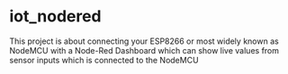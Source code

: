 # iot_nodered
This project is about connecting your ESP8266 or most widely known as NodeMCU with a Node-Red Dashboard which can show live values from sensor inputs which is connected to the NodeMCU
